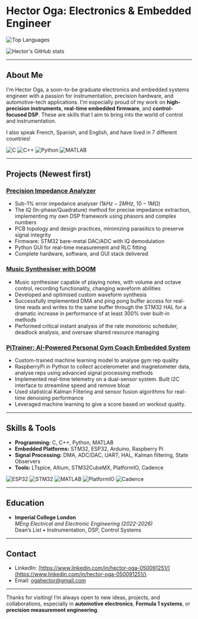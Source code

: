 # Hector Oga: Electronics & Embedded Engineer

<!-- ![GitHub followers](https://img.shields.io/github/followers/ogahector?label=Followers&logo=github&style=for-the-badge) -->

![Top Languages](https://github-readme-stats.vercel.app/api/top-langs/?username=ogahector&layout=compact&theme=dark)

![Hector's GitHub stats](https://github-readme-stats.vercel.app/api?username=ogahector&show_icons=true&theme=radical&hide_rank=true&hide=issues,stars)

---

## About Me

I'm Hector Oga, a soon-to-be graduate electronics and embedded systems engineer with a passion for instrumentation, precision hardware, and automotive-tech applications. I'm especially proud of my work on **high-precision instruments**, **real-time embedded firmware**, and **control-focused DSP**. These are skills that I aim to bring into the world of control and instrumentation.

I also speak French, Spanish, and English, and have lived in 7 different countries!

![C](https://img.shields.io/badge/C-00599C?style=for-the-badge&logo=c&logoColor=white)
![C++](https://img.shields.io/badge/C%2B%2B-00599C?style=for-the-badge&logo=c%2B%2B&logoColor=white)
![Python](https://img.shields.io/badge/Python-FFD43B?style=for-the-badge&logo=python&logoColor=blue)
![MATLAB](https://img.shields.io/badge/MATLAB-%230079C1?style=for-the-badge&logo=Mathworks&logoColor=white)

---

## Projects (Newest first)

### [Precision Impedance Analyzer](https://github.com/ogahector/complex_Z_meter)

- Sub-1% error impedance analyser ($1kHz - 2MHz$, $10 - 1M\Omega$)
- The IQ (In-phase/Quadrature) method for precise impedance extraction, implementing my own DSP framework using phasors and complex numbers
- PCB topology and design practices, minimizing parasitics to preserve signal integrity
- Firmware: STM32 bare-metal DAC/ADC with IQ demodulation
- Python GUI for real-time measurement and RLC fitting
- Complete hardware, software, and GUI stack delivered

### [Music Synthesiser with DOOM](https://github.com/ogahector/synth_player)

- Music synthesiser capable of playing notes, with volume and octave control, recording functionality, changing waveform abilities
- Developed and optimised custom waveform synthesis
- Successfully implemented DMA and ping pong buffer access for real-time reads and writes to the same buffer through the STM32 HAL for a dramatic increase in performance of at least 300% over built-in methods
- Performed critical instant analysis of the rate monotonic scheduler, deadlock analysis, and oversaw shared resource managing

### [PiTrainer: AI-Powered Personal Gym Coach Embedded System](https://github.com/lolzio5/PiTrainer)

- Custom-trained machine learning model to analyse gym rep quality
- RaspberryPi in Python to collect accelerometer and magnetometer data, analyse reps using advanced signal processing methods
- Implemented real-time telemetry on a dual-sensor system. Built I2C interface to streamline speed and remove bloat
- Used statistical Kalman Filtering and sensor fusion algorithms for real-time denoising performance
- Leveraged machine learning to give a score based on workout quality.

---

## Skills & Tools

- **Programming:** C, C++, Python, MATLAB
- **Embedded Platforms:** STM32, ESP32, Arduino, Raspberry Pi
- **Signal Processing:** DMA, ADC/DAC, UART, HAL, Kalman filtering, State Observers
- **Tools:** LTspice, Altium, STM32CubeMX, PlatformIO, Cadence

![ESP32](https://img.shields.io/badge/ESP32-E7352C?style=for-the-badge&logo=espressif&logoColor=white)
![STM32](https://img.shields.io/badge/STM32-03234B?style=for-the-badge&logo=STMicroelectronics&logoColor=white)
![MATLAB](https://img.shields.io/badge/MATLAB-%230079C1?style=for-the-badge&logo=MATLAB&logoColor=white)
![PlatformIO](https://img.shields.io/badge/PlatformIO-%23FFA500?style=for-the-badge&logo=PlatformIO&logoColor=white)
![Cadence](https://img.shields.io/badge/Cadence-%23FF0000?style=for-the-badge&logo=Cadence&logoColor=red)

---

## Education

- **Imperial College London**  
  *MEng Electrical and Electronic Engineering (2022-2026)*  
  Dean’s List • Instrumentation, DSP, Control Systems

---

## Contact

- LinkedIn: [https://www.linkedin.com/in/hector-oga-050091251/](https://www.linkedin.com/in/hector-oga-050091251/)
- Email: [ogahector@gmail.com](ogahector@gmail.com)

---

Thanks for visiting! I’m always open to new ideas, projects, and collaborations, especially in **automotive electronics**, **Formula 1 systems**, or **precision measurement engineering**.
